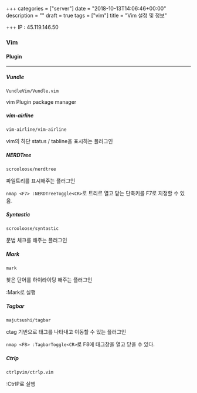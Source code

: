 +++
categories = ["server"]
date = "2018-10-13T14:06:46+00:00"
description = ""
draft = true
tags = ["vim"]
title = "Vim 설정 및 정보"

+++
IP : 45.119.146.50

### Vim

#### Plugin

***

##### Vundle

`VundleVim/Vundle.vim`

vim Plugin package manager

##### vim-airline

`vim-airline/vim-airline`

vim의 하단 status / tabline을 표시하는 플러그인

##### NERDTree

`scrooloose/nerdtree`

파일트리를 표시해주는 플러그인

`nmap <F7> :NERDTreeToggle<CR>`로 트리르 열고 닫는 단축키를 F7로 지정할 수 있음.

##### Syntastic

`scrooloose/syntastic`

문법 체크를 해주는 플러그인

##### Mark

`mark`

찾은 단어를 하이라이팅 해주는 플러그인

:Mark로 실행

##### Tagbar

`majutsushi/tagbar`

ctag 기반으로 태그를 나타내고 이동할 수 있는 플러그인

`nmap <F8> :TagbarToggle<CR>`로 F8에 태그창을 열고 닫을 수 있다.

##### Ctrlp

`ctrlpvim/ctrlp.vim`

:CtrlP로 실행